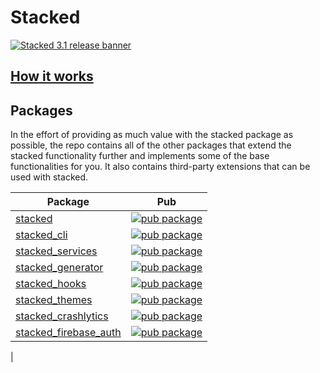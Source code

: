 # Stacked

[![Stacked 3.1 release banner](https://github.com/FilledStacks/stacked/blob/master/packages/stacked/assets/banner.jpeg)](https://stacked.filledstacks.com/)

## [How it works](https://stacked.filledstacks.com/docs/getting-started/how-it-works)

## Packages

In the effort of providing as much value with the stacked package as possible, the repo contains all of the other packages that extend the stacked functionality further and implements some of the base functionalities for you. It also contains third-party extensions that can be used with stacked.

| Package                                                                                                                                            | Pub                                                                                                                                        |
| -------------------------------------------------------------------------------------------------------------------------------------------------- | ------------------------------------------------------------------------------------------------------------------------------------------ |
| [stacked](https://github.com/FilledStacks/stacked/tree/master/packages/stacked)                                                                    | [![pub package](https://img.shields.io/pub/v/stacked.svg)](https://pub.dev/packages/stacked)                                               
 [stacked_cli](https://github.com/FilledStacks/stacked/tree/master/packages/stacked_cli)                                                      | [![pub package](https://img.shields.io/pub/v/stacked_cli.svg)](https://pub.dev/packages/stacked_cli)
 [stacked_services](https://github.com/FilledStacks/stacked/tree/master/packages/stacked_services)                                                  | [![pub package](https://img.shields.io/pub/v/stacked_services.svg)](https://pub.dev/packages/stacked_services)                                                 
[stacked_generator](https://github.com/FilledStacks/stacked/tree/master/packages/stacked_generator)                                                  | [![pub package](https://img.shields.io/pub/v/stacked_generator.svg)](https://pub.dev/packages/stacked_generator)                           |
|  [stacked_hooks](https://github.com/FilledStacks/stacked/tree/master/packages/stacked_hooks)                                                        | [![pub package](https://img.shields.io/pub/v/stacked_hooks.svg)](https://pub.dev/packages/stacked_hooks)                                   |
| [stacked_themes](https://github.com/FilledStacks/stacked/tree/master/packages/stacked_themes)                                                      | [![pub package](https://img.shields.io/pub/v/stacked_themes.svg)](https://pub.dev/packages/stacked_themes)                                 |
| [stacked_crashlytics](https://github.com/FilledStacks/stacked/tree/master/packages/stacked_crashlytics)                                                      | [![pub package](https://img.shields.io/pub/v/stacked_crashlytics.svg)](https://pub.dev/packages/stacked_crashlytics)                       |
| [stacked_firebase_auth](https://github.com/FilledStacks/stacked/tree/master/packages/stacked_firebase_auth)                                                      | [![pub package](https://img.shields.io/pub/v/stacked_firebase_auth.svg)](https://pub.dev/packages/stacked_firebase_auth)                   |
| 
